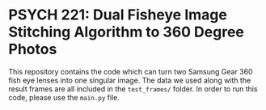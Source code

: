 # PSYCH 221: Dual Fisheye Image Stitching Algorithm to 360 Degree Photos

This repository contains the code which can turn two Samsung Gear 360 fish eye lenses into one singular image. The data we used along with the result frames are all included in the `test_frames/` folder. In order to run this code, please use the `main.py` file.
